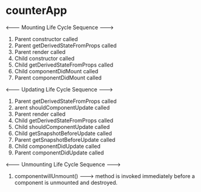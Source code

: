 # counterApp

<--- Mounting Life Cycle Sequence --->

  1) Parent constructor called
  2) Parent getDerivedStateFromProps called
  3) Parent render called
  4) Child constructor called
  5) Child getDerivedStateFromProps called
  6) Child componentDidMount called
  7) Parent componentDidMount called


<--- Updating Life Cycle Sequence --->

  1) Parent getDerivedStateFromProps called
  2) arent shouldComponentUpdate called
  3) Parent render called
  4) Child getDerivedStateFromProps called
  5) Child shouldComponentUpdate called
  6) Child getSnapshotBeforeUpdate called
  7) Parent getSnapshotBeforeUpdate called
  8) Child componentDidUpdate called
  9) Parent componentDidUpdate called


<--- Unmounting Life Cycle Sequence --->

  1) componentwillUnmount() ---> method is invoked immediately before a component is unmounted and destroyed.
